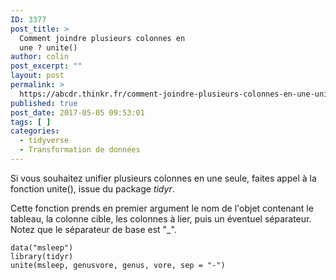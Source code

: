 ```yaml
---
ID: 3377
post_title: >
  Comment joindre plusieurs colonnes en
  une ? unite()
author: colin
post_excerpt: ""
layout: post
permalink: >
  https://abcdr.thinkr.fr/comment-joindre-plusieurs-colonnes-en-une-unite/
published: true
post_date: 2017-05-05 09:53:01
tags: [ ]
categories:
  - tidyverse
  - Transformation de données
---
```

<p>Si vous souhaitez unifier plusieurs colonnes en une seule, faites appel à la fonction unite(), issue du package <em>tidyr</em>.
<p>Cette fonction prends en premier argument le nom de l'objet contenant le tableau, la colonne cible, les colonnes à lier, puis un éventuel séparateur. Notez que le séparateur de base est "_".
<pre><code>data("msleep")
library(tidyr)
unite(msleep, genusvore, genus, vore, sep = "-")</code></pre>